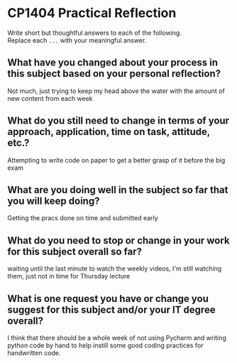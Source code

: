 # CP1404 Practical Reflection

Write short but thoughtful answers to each of the following.  
Replace each `...` with your meaningful answer.

## What have you changed about your process in this subject based on your personal reflection?

Not much, just trying to keep my head above the water with the amount of new content from each week 

## What do you still need to change in terms of your approach, application, time on task, attitude, etc.?

Attempting to write code on paper to get a better grasp of it before the big exam

## What are you doing well in the subject so far that you will keep doing?

Getting the pracs done on time and submitted early

## What do you need to stop or change in your work for this subject overall so far?

waiting until the last minute to watch the weekly videos, I'm still watching them, just not in time for Thursday lecture

## What is one request you have or change you suggest for this subject and/or your IT degree overall?

I think that there should be a whole week of not using Pycharm and writing python code by hand to help instill some good coding practices for handwritten code.
